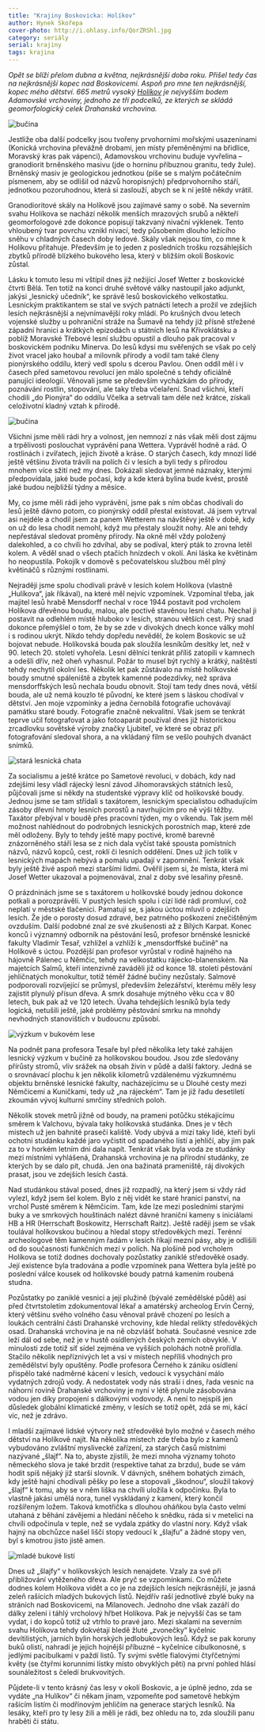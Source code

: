 ```yaml
---
title: "Krajiny Boskovicka: Holíkov"
author: Hynek Skořepa
cover-photo: http://i.ohlasy.info/QorZRShl.jpg
category: seriály
serial: krajiny
tags: krajina
---
```


*Opět se blíží přelom dubna a května, nejkrásnější doba roku. Přišel tedy čas na nejkrásnější kopec nad Boskovicemi. Aspoň pro mne ten nejkrásnější, kopec mého dětství. 665 metrů vysoký [Holíkov](https://mapy.cz/s/CBgX) je nejvyšším bodem Adamovské vrchoviny, jednoho ze tří podcelků, ze kterých se skládá geomorfologický celek Drahanská vrchovina.*

<img src="http://i.ohlasy.info/QorZRSh.jpg" alt="bučina" class="img-responsive img-popup" data-author="Hynek Skořepa">

Jestliže oba další podcelky jsou tvořeny prvohorními mořskými usazeninami (Konická vrchovina převážně drobami, jen místy přeměněnými na břidlice, Moravský kras pak vápenci), Adamovskou vrchovinu buduje vyvřelina – granodiorit brněnského masivu (jde o horninu příbuznou granitu, tedy žule). Brněnský masiv je geologickou jednotkou (píše se s malým počátečním písmenem, aby se odlišil od názvů horopisných) předprvohorního stáří, jednotkou pozoruhodnou, která si zaslouží, abych se k ní ještě někdy vrátil.

Granodioritové skály na Holíkově jsou zajímavé samy o sobě. Na severním svahu Holíkova se nachází několik menších mrazových srubů a někteří geomorfologové zde dokonce popisují takzvaný nivační výklenek. Tento vhloubený tvar povrchu vznikl nivací, tedy působením dlouho ležícího sněhu v chladných časech doby ledové. Skály však nejsou tím, co mne k Holíkovu přitahuje. Především je to jeden z posledních trošku rozsáhlejších zbytků přírodě blízkého bukového lesa, který v bližším okolí Boskovic zůstal.

Lásku k tomuto lesu mi vštípil dnes již nežijící Josef Wetter z boskovické čtvrti Bělá. Ten totiž na konci druhé světové války nastoupil jako adjunkt, jakýsi „lesnický učedník“, ke správě lesů boskovického velkostatku. Lesnickým praktikantem se stal ve svých patnácti letech a prožil ve zdejších lesích nejkrásnější a nejvnímavější roky mládí. Po krušných dvou letech vojenské služby u pohraniční stráže na Šumavě na tehdy již přísně střežené západní hranici a krátkých epizodách u státních lesů na Křivoklátsku a poblíž Moravské Třebové lesní službu opustil a dlouho pak pracoval v boskovickém podniku Minerva. Do lesů kdysi mu svěřených se však po celý život vracel jako houbař a milovník přírody a vodil tam také členy pionýrského oddílu, který vedl spolu s dcerou Pavlou. Onen oddíl měl i v časech před sametovou revolucí jen málo společné s tehdy oficiálně panující ideologií. Věnovali jsme se především vycházkám do přírody, poznávání rostlin, stopování, ale taky třeba včelaření. Snad všichni, kteří chodili „do Pionýra“ do oddílu Včelka a setrvali tam déle než krátce, získali celoživotní kladný vztah k přírodě.

<img src="http://i.ohlasy.info/ERobzJi.jpg" alt="bučina" class="img-responsive img-popup" data-author="Hynek Skořepa">

Všichni jsme měli rádi hry a volnost, jen nemnozí z nás však měli dost zájmu a trpělivosti poslouchat vyprávění pana Wettera. Vyprávěl hodně a rád. O rostlinách i zvířatech, jejich životě a kráse. O starých časech, kdy mnozí lidé ještě většinu života trávili na polích či v lesích a byli tedy s přírodou mnohem více sžití než my dnes. Dokázali sledovat jemné náznaky, kterými předpovídala, jaké bude počasí, kdy a kde která bylina bude kvést, prostě jaké budou nejbližší týdny a měsíce.

My, co jsme měli rádi jeho vyprávění, jsme pak s ním občas chodívali do lesů ještě dávno potom, co pionýrský oddíl přestal existovat. Já jsem vytrval asi nejdéle a chodil jsem za panem Wetterem na návštěvy ještě v době, kdy on už do lesa chodit nemohl, když mu přestaly sloužit nohy. Ale ani tehdy nepřestával sledovat proměny přírody. Na okně měl vždy položený dalekohled, a co chvíli ho zdvíhal, aby se podíval, který pták to zrovna letěl kolem. A věděl snad o všech ptačích hnízdech v okolí. Ani láska ke květinám ho neopustila. Pokojík v domově s pečovatelskou službou měl plný květináčů s různými rostlinami.

Nejraději jsme spolu chodívali právě v lesích kolem Holíkova (vlastně „Hulíkova“, jak říkával), na které měl nejvíc vzpomínek. Vzpomínal třeba, jak majitel lesů hrabě Mensdorff nechal v roce 1944 postavit pod vrcholem Holíkova dřevěnou boudu, malou, ale poctivě stavěnou lesní chatu. Nechal ji postavit na odlehlém místě hluboko v lesích, stranou větších cest. Prý snad dokonce přemýšlel o tom, že by se zde v divokých dnech konce války mohl i s rodinou ukrýt. Nikdo tehdy dopředu nevěděl, že kolem Boskovic se už bojovat nebude. Holíkovská bouda pak sloužila lesníkům desítky let, než v 90. letech 20. století vyhořela. Lesní dělníci tenkrát příliš zatopili v kamnech a odešli dřív, než oheň vyhasnul. Požár to musel být rychlý a krátký, naštěstí tehdy nechytil okolní les. Několik let pak zůstávalo na místě holíkovské boudy smutné spáleniště a zbytek kamenné podezdívky, než správa mensdorffských lesů nechala boudu obnovit. Stojí tam tedy dnes nová, větší bouda, ale už nemá kouzlo té původní, ke které jsem s láskou chodíval v dětství. Jen moje vzpomínky a jedna černobílá fotografie uchovávají památku staré boudy. Fotografie značně nekvalitní. Však jsem se tenkrát teprve učil fotografovat a jako fotoaparát používal dnes již historickou zrcadlovku sovětské výroby značky Ljubiteľ, ve které se obraz při fotografování sledoval shora, a na vkládaný film se vešlo pouhých dvanáct snímků.

<img src="http://i.ohlasy.info/vqZp0M9.jpg" alt="stará lesnická chata" class="img-responsive img-popup" data-author="Hynek Skořepa">

Za socialismu a ještě krátce po Sametové revoluci, v dobách, kdy nad zdejšími lesy vládl rájecký lesní závod Jihomoravských státních lesů, půjčovali jsme si někdy na studentské výpravy klíč od holíkovské boudy. Jednou jsme se tam střídali s taxátorem, lesnickým specialistou odhadujícím zásoby dřevní hmoty lesních porostů a navrhujícím pro ně výši těžby. Taxátor přebýval v boudě přes pracovní týden, my o víkendu. Tak jsem měl možnost nahlédnout do podrobných lesnických porostních map, které zde měl odloženy. Byly to tehdy ještě mapy poctivé, kromě barevně znázorněného stáří lesa se z nich dala vyčíst také spousta pomístních názvů, názvů kopců, cest, roklí či lesních oddělení. Dnes už jich tolik v lesnických mapách nebývá a pomalu upadají v zapomnění. Tenkrát však byly ještě živé aspoň mezi staršími lidmi. Ověřil jsem si, že místa, která mi Josef Wetter ukazoval a pojmenovával, znal z doby své lesařiny přesně.

O prázdninách jsme se s taxátorem u holíkovské boudy jednou dokonce potkali a porozprávěli. V pustých lesích spolu i cizí lidé rádi promluví, což neplatí v městské tlačenici. Pamatuji se, s jakou úctou mluvil o zdejších lesích. Že jde o porosty dosud zdravé, bez patrného poškození znečištěným ovzduším. Další podobné znal ze své zkušenosti až z Bílých Karpat. Konec konců i významný odborník na pěstování lesů, profesor brněnské lesnické fakulty Vladimír Tesař, vzhlížel a vzhlíží k „mensdorffské bučině“ na Holíkově s úctou. Pozdější pan profesor vyrůstal v rodině hajného na hájovně Pálenec u Němčic, tehdy na velkostatku rájecko-blanenském. Na majetcích Salmů, kteří intenzivně zaváděli již od konce 18. století pěstování jehličnatých monokultur, totiž téměř žádné bučiny nezůstaly. Salmové podporovali rozvíjející se průmysl, především železářství, kterému měly lesy zajistit plynulý přísun dřeva. A smrk dosahuje mýtného věku cca v 80 letech, buk pak až ve 120 letech. Úvaha tehdejších lesníků byla tedy logická, netušili ještě, jaké problémy pěstování smrku na mnohdy nevhodných stanovištích v budoucnu způsobí.

<img src="http://i.ohlasy.info/O3PsJVJ.jpg" alt="výzkum v bukovém lese" class="img-responsive img-popup" data-author="Hynek Skořepa">

Na podnět pana profesora Tesaře byl před několika lety také zahájen lesnický výzkum v bučině za holíkovskou boudou. Jsou zde sledovány přírůsty stromů, vliv srážek na obsah živin v půdě a další faktory. Jedná se o srovnávací plochu k jen několik kilometrů vzdálenému výzkumnému objektu brněnské lesnické fakulty, nacházejícímu se u Dlouhé cesty mezi Němčicemi a Kuničkami, tedy už „na rájeckém“. Tam je již řadu desetiletí zkoumán vývoj kulturní smrčiny středních poloh.

Několik stovek metrů jižně od boudy, na prameni potůčku stékajícímu směrem k Valchovu, bývala taky holíkovská studánka. Dnes je v těch místech už jen bahnité prasečí kaliště. Vody ubývá a mizí taky lidé, kteří byli ochotni studánku každé jaro vyčistit od spadaného listí a jehličí, aby jim pak za to v horkém letním dni dala napít. Tenkrát však byla voda ze studánky mezi místními vyhlášená, Drahanská vrchovina je na přírodní studánky, ze kterých by se dalo pít, chudá. Jen ona bažinatá prameniště, ráj divokých prasat, jsou ve zdejších lesích častá.

Nad studánkou stával posed, dnes již rozpadlý, na který jsem si vždy rád vylezl, když jsem šel kolem. Bylo z něj vidět ke staré hranici panství, na vrchol Pusté směrem k Němčicím. Tam, kde lze mezi posledními starými buky a ve smrkových houštinách nalézt dávné hraniční kameny s iniciálami HB a HR (Herrschaft Boskowitz, Herrschaft Raitz). Ještě raději jsem se však toulával holíkovskou bučinou a hledal stopy středověkých mezí. Terénní archeologové těm kamenným řadám v lesích říkají mezní pásy, aby je odlišili od do současnosti funkčních mezí v polích. Na plošině pod vrcholem Holíkova se totiž dodnes dochovaly pozůstatky zaniklé středověké osady. Její existence byla tradována a podle vzpomínek pana Wettera  byla ještě po poslední válce kousek od holíkovské boudy patrná kamením roubená studna.

Pozůstatky po zaniklé vesnici a její plužině (bývalé zemědělské půdě) asi před čtvrtstoletím zdokumentoval lékař a amatérský archeolog Ervín Černý, který většinu svého volného času věnoval právě chození po lesích a loukách centrální části Drahanské vrchoviny, kde hledal relikty středověkých osad. Drahanská vrchovina je na ně obzvlášť bohatá. Současné vesnice zde leží dál od sebe, než je v hustě osídlených českých zemích obvyklé. V minulosti zde totiž síť sídel zejména ve vyšších polohách notně prořídla. Stačilo několik nepříznivých let a vsi v místech nepříliš vhodných pro zemědělství byly opuštěny. Podle profesora Černého k zániku osídlení přispělo také nadměrné kácení v lesích, vedoucí k vysychání málo vydatných zdrojů vody. A nedostatek vody nás straší i dnes, řada vesnic na náhorní rovině Drahanské vrchoviny je nyní v létě plynule zásobována vodou jen díky propojení s dálkovými vodovody. A není to nejspíš jen důsledek globální klimatické změny, v lesích se totiž opět, zdá se mi, kácí víc, než je zdrávo.

I mladší zajímavé lidské výtvory než středověké bylo možné v časech mého dětství na Holíkově najít. Na několika místech zde třeba bylo z kamenů vybudováno zvláštní myslivecké zařízení, za starých časů místními nazývané „šlajf“. Na to, abyste zjistili, že mezi mnoha významy tohoto německého slova je také brzdit (respektive tahat za brzdu), bude se vám hodit spíš nějaký již starší slovník. V dávných, sněhem bohatých zimách, kdy ještě hajní chodívali pěšky po lese a stopovali „škodnou“, sloužil takový „šlajf“ k tomu, aby se v něm liška na chvíli uložila k odpočinku. Byla to vlastně jakási umělá nora, tunel vyskládaný z kamení, který končil rozšířeným ložem. Taková kmotřička s dlouhou oháňkou byla často velmi utahaná z běhání závějemi a hledání něčeho k snědku, ráda si v metelici na chvíli odpočinula v teple, než se vydala zpátky do vlastní nory. Když však hajný na obchůzce našel liščí stopy vedoucí k „šlajfu“ a žádné stopy ven, byl s kmotrou jisto jistě amen.

<img src="http://i.ohlasy.info/2KDxtNI.jpg" alt="mladé bukové listí" class="img-responsive img-popup" data-author="Hynek Skořepa">

Dnes už „šlajfy“ v holíkovských lesích nenajdete. Vzaly za své při přibližování vytěženého dřeva. Ale pryč se vzpomínkami. Co můžete dodnes kolem Holíkova vidět a co je na zdejších lesích nejkrásnější, je jasná zeleň rašících mladých bukových listů. Nejdřív raší jednotlivé zbylé buky na stráních nad Boskovicemi, na Milanovech. Jednoho dne však zazáří do dálky zelení i táhlý vrcholový hřbet Holíkova. Pak je nejvyšší čas se tam vydat, i do kopců totiž už vtrhlo to pravé jaro. Mezi skalami na severním svahu Holíkova tehdy dokvétají bledě žluté „zvonečky“ kyčelnic devítilistých, jarních bylin horských jedlobukových lesů. Když se pak koruny buků olistí, nahradí je jejich hojnější příbuzné – kyčelnice cibulkonosné, s jedlými pacibulkami v paždí listů. Ty svými světle fialovými čtyřčetnými květy (se čtyřmi korunními lístky místo obvyklých pěti) na první pohled hlásí sounáležitost s čeledí brukvovitých.

Půjdete-li v tento krásný čas lesy v okolí Boskovic, a je úplně jedno, zda se vydáte „na Hulíkov“ či někam jinam, vzpomeňte pod sametově hebkým rašícím listím či modřínovým jehličím na generace starých lesníků. Na lesáky, kteří pro ty lesy žili a měli je rádi, bez ohledu na to, zda sloužili panu hraběti či státu.